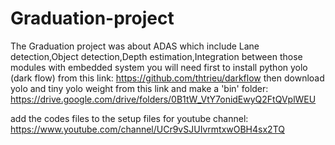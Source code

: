 # Graduation-project
The Graduation project was about ADAS which include Lane detection,Object detection,Depth estimation,Integration between those modules with embedded system
you will need first to install python yolo (dark flow) from this link:
https://github.com/thtrieu/darkflow
then download yolo and tiny yolo weight from this link and make a 'bin' folder:
https://drive.google.com/drive/folders/0B1tW_VtY7onidEwyQ2FtQVplWEU

add the codes files to the setup files
for youtube channel:
https://www.youtube.com/channel/UCr9vSJUIvrmtxwOBH4sx2TQ
